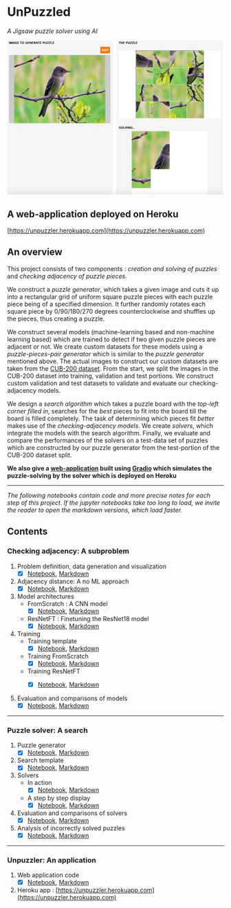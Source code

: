 # UnPuzzled
_A Jigsaw puzzle solver using AI_


![UnPuzzler](WebApp/screenshot_from_webapp.png)


## A web-application deployed on Heroku
[https://unpuzzler.herokuapp.com](https://unpuzzler.herokuapp.com)

## An overview

This project consists of two components :  _creation and solving of puzzles_ and _checking adjacency of puzzle pieces_.

We construct a _puzzle generator_, which takes a given image and cuts it up into a rectangular grid of  uniform square puzzle pieces with each puzzle piece being of a specified dimension. It further randomly rotates each square piece by 0/90/180/270 degrees counterclockwise and shuffles up the pieces, thus creating a puzzle. 

We construct several models (machine-learning based and non-machine learning based) which are trained to detect if two given puzzle pieces are adjacent or not. We create custom datasets for these models using a _puzzle-pieces-pair generator_ which is similar to the _puzzle generator_ mentioned above. The actual images to construct our custom datasets are taken from the [CUB-200 dataset](http://www.vision.caltech.edu/visipedia-data/CUB-200-2011). From the start, we split the images in the CUB-200 dataset into training, validation and test portions. We construct custom validation and test datasets to validate and evaluate our checking-adjacency models.

We design a _search algorithm_ which takes a puzzle board with the _top-left corner filled in_, searches for the _best_ pieces to fit into the board till the board is filled completely. The task of determining which pieces fit _better_ makes use of the _checking-adjacency models_. We create _solvers_, which integrate the models with the search algorithm. Finally, we evaluate and compare the performances of the solvers on a test-data set of puzzles which are constructed by our puzzle generator from the test-portion of the CUB-200 dataset split.

__We also give a [web-application](https://unpuzzler.herokuapp.com) built using [Gradio](https://github.com/gradio-app/gradio) which simulates the puzzle-solving by the solver which is deployed on Heroku__

---


_The following notebooks contain code and more precise notes for each step of this project. If the jupyter notebooks take too long to load, we invite the reader to open the markdown versions, which load faster._


## Contents


### Checking adjacency: A subproblem

   1. Problem definition, data generation and visualization
      - [x] [Notebook](CheckingAdjacency/DatasetGeneration/Checking_adjacency_dataset.ipynb), [Markdown](CheckingAdjacency/DatasetGeneration/Checking_adjacency_dataset.md)
     
   2. Adjacency distance: A no ML approach
      - [x] [Notebook](CheckingAdjacency/AdjacencyDistance/Adjacency_distance.ipynb), [Markdown](CheckingAdjacency/AdjacencyDistance/Adjacency_distance.md)
     
   3. Model architectures
      - FromScratch : A CNN model
        - [x] [Notebook](CheckingAdjacency/ModelArchitectures/FromScratch_CNN.ipynb), [Markdown](CheckingAdjacency/ModelArchitectures/FromScratch_CNN.md) 
       
      - ResNetFT : Finetuning the ResNet18 model 
        - [x] [Notebook](CheckingAdjacency/ModelArchitectures/ResNetFT_Finetuning.ipynb), [Markdown](CheckingAdjacency/ModelArchitectures/ResNetFT_Finetuning.md)
       
   4. Training
      -  Training template 
         - [x] [Notebook](CheckingAdjacency/Training/Training_template.ipynb), [Markdown](CheckingAdjacency/Training/Training_template.md)
         
      -  Training FromScratch
         - [x] [Notebook](CheckingAdjacency/Training/Training_FromScratch.ipynb), [Markdown](CheckingAdjacency/Training/Training_FromScratch.md)
         
      -  Training ResNetFT
         - [x] [Notebook](CheckingAdjacency/Training/Training_ResNetFT.ipynb), [Markdown](CheckingAdjacency/Training/Training_ResNetFT.md)
      
       
   5. Evaluation and comparisons of models
      - [x] [Notebook](CheckingAdjacency/EvaluationsAndComparisons/ModelComparisons.ipynb), [Markdown](CheckingAdjacency/EvaluationsAndComparisons/ModelComparisons.md)

---

### Puzzle solver: A search

1. Puzzle generator
   - [x] [Notebook](PuzzleSolver/PuzzleGenerator/Puzzle_generator.ipynb), [Markdown](PuzzleSolver/PuzzleGenerator/Puzzle_generator.md)

2. Search template
   - [x] [Notebook](PuzzleSolver/SearchTemplate/Search_template.ipynb), [Markdown](PuzzleSolver/SearchTemplate/Search_template.md)

3. Solvers
   - In action
     - [x] [Notebook](PuzzleSolver/SolversInAction/Solvers_in_action.ipynb), [Markdown](PuzzleSolver/SolversInAction/Solvers_in_action.md)
     
   - A step by step display 
     - [x] [Notebook](PuzzleSolver/SolversInAction/Solvers_in_action_step_by_step.ipynb), [Markdown](PuzzleSolver/SolversInAction/Solvers_in_action_step_by_step.md)

4. Evaluation and comparisons of solvers
   - [x] [Notebook](PuzzleSolver/SolverEvaluationAndComparisons/SolverComparisons.ipynb), [Markdown](PuzzleSolver/SolverEvaluationAndComparisons/SolverComparisons.md)
   
5. Analysis of incorrectly solved puzzles
   - [x] [Notebook](PuzzleSolver/SolverEvaluationAndComparisons/Incorrectly_solved_puzzles_analysis.ipynb), [Markdown](PuzzleSolver/SolverEvaluationAndComparisons/Incorrectly_solved_puzzles_analysis.md)

---

### Unpuzzler: An application 

1. Web application code
   - [x] [Notebook](WebApp/Unpuzzler_a_web_app.ipynb), [Markdown](WebApp/Unpuzzler_a_web_app.md)

2. Heroku app : [https://unpuzzler.herokuapp.com](https://unpuzzler.herokuapp.com)
   



 
 
 


